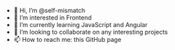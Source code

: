 - 👋  Hi, I’m @self-mismatch
- 👀  I’m interested in Frontend
- 🌱  I’m currently learning JavaScript and Angular
- 💞️  I’m looking to collaborate on any interesting projects
- 📫 How to reach me: this GitHub page

<!---
self-mismatch/self-mismatch is a ✨ special ✨ repository because its `README.md` (this file) appears on your GitHub profile.
You can click the Preview link to take a look at your changes.
--->
